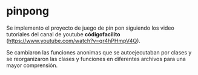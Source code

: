 # pinpong
Se implemento el proyecto de juego de pin pon siguiendo los video tutoriales del canal de youtube **códigofacilito** (https://www.youtube.com/watch?v=qr4hPHmpV4Q).

Se cambiaron las funciones anonimas que se autoejecutaban por clases y se reorganizaron las clases y 
funciones en diferentes archivos para una mayor comprensión.
